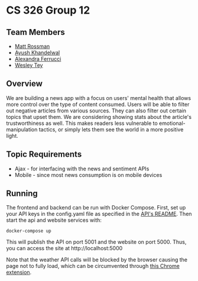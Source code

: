 # CS 326 Group 12

## Team Members

- [Matt Rossman](team/matt-rossman.md)
- [Ayush Khandelwal](team/AyushKhandelwal.md) 
- [Alexandra Ferrucci](team/ali-ferrucci.md)
- [Wesley Tey](team/wtey.md)

## Overview

We are building a news app with a focus on users' mental health that allows more control over the type of content consumed.
Users will be able to filter out negative articles from various sources. They can also filter out certain topics that upset them. We are considering showing stats about the article's trustworthiness as well.
This makes readers less vulnerable to emotional-manipulation tactics, or simply lets them see the world in a more positive light.

## Topic Requirements

- Ajax - for interfacing with the news and sentiment APIs
- Mobile - since most news consumption is on mobile devices

## Running

The frontend and backend can be run with Docker Compose. First, set up your API keys in the config.yaml file as specified in the [API's README](api/README.md). Then start the api and website services with:

    docker-compose up

This will publish the API on port 5001 and the website on port 5000. Thus, you can access the site at http://localhost:5000

Note that the weather API calls will be blocked by the browser causing the page not to fully load, which can be circumvented through [this Chrome extension](https://chrome.google.com/webstore/detail/moesif-orign-cors-changer/digfbfaphojjndkpccljibejjbppifbc?hl=en-US).